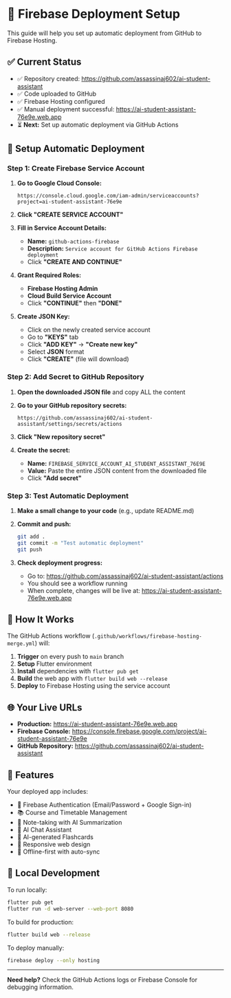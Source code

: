# 🚀 Firebase Deployment Setup

This guide will help you set up automatic deployment from GitHub to Firebase Hosting.

## ✅ Current Status
- ✅ Repository created: https://github.com/assassinaj602/ai-student-assistant
- ✅ Code uploaded to GitHub
- ✅ Firebase Hosting configured
- ✅ Manual deployment successful: https://ai-student-assistant-76e9e.web.app
- ⏳ **Next:** Set up automatic deployment via GitHub Actions

## 🔑 Setup Automatic Deployment

### Step 1: Create Firebase Service Account

1. **Go to Google Cloud Console:**
   ```
   https://console.cloud.google.com/iam-admin/serviceaccounts?project=ai-student-assistant-76e9e
   ```

2. **Click "CREATE SERVICE ACCOUNT"**

3. **Fill in Service Account Details:**
   - **Name:** `github-actions-firebase`
   - **Description:** `Service account for GitHub Actions Firebase deployment`
   - Click **"CREATE AND CONTINUE"**

4. **Grant Required Roles:**
   - **Firebase Hosting Admin** 
   - **Cloud Build Service Account**
   - Click **"CONTINUE"** then **"DONE"**

5. **Create JSON Key:**
   - Click on the newly created service account
   - Go to **"KEYS"** tab
   - Click **"ADD KEY"** → **"Create new key"**
   - Select **JSON** format
   - Click **"CREATE"** (file will download)

### Step 2: Add Secret to GitHub Repository

1. **Open the downloaded JSON file** and copy ALL the content

2. **Go to your GitHub repository secrets:**
   ```
   https://github.com/assassinaj602/ai-student-assistant/settings/secrets/actions
   ```

3. **Click "New repository secret"**

4. **Create the secret:**
   - **Name:** `FIREBASE_SERVICE_ACCOUNT_AI_STUDENT_ASSISTANT_76E9E`
   - **Value:** Paste the entire JSON content from the downloaded file
   - Click **"Add secret"**

### Step 3: Test Automatic Deployment

1. **Make a small change to your code** (e.g., update README.md)

2. **Commit and push:**
   ```bash
   git add .
   git commit -m "Test automatic deployment"
   git push
   ```

3. **Check deployment progress:**
   - Go to: https://github.com/assassinaj602/ai-student-assistant/actions
   - You should see a workflow running
   - When complete, changes will be live at: https://ai-student-assistant-76e9e.web.app

## 🔄 How It Works

The GitHub Actions workflow (`.github/workflows/firebase-hosting-merge.yml`) will:

1. **Trigger** on every push to `main` branch
2. **Setup** Flutter environment
3. **Install** dependencies with `flutter pub get`
4. **Build** the web app with `flutter build web --release`
5. **Deploy** to Firebase Hosting using the service account

## 🌐 Your Live URLs

- **Production:** https://ai-student-assistant-76e9e.web.app
- **Firebase Console:** https://console.firebase.google.com/project/ai-student-assistant-76e9e
- **GitHub Repository:** https://github.com/assassinaj602/ai-student-assistant

## 🎯 Features

Your deployed app includes:
- 🔐 Firebase Authentication (Email/Password + Google Sign-in)
- 📚 Course and Timetable Management
- 📝 Note-taking with AI Summarization
- 🤖 AI Chat Assistant
- 🎯 AI-generated Flashcards
- 📱 Responsive web design
- 🔄 Offline-first with auto-sync

## 🔧 Local Development

To run locally:
```bash
flutter pub get
flutter run -d web-server --web-port 8080
```

To build for production:
```bash
flutter build web --release
```

To deploy manually:
```bash
firebase deploy --only hosting
```

---

**Need help?** Check the GitHub Actions logs or Firebase Console for debugging information.